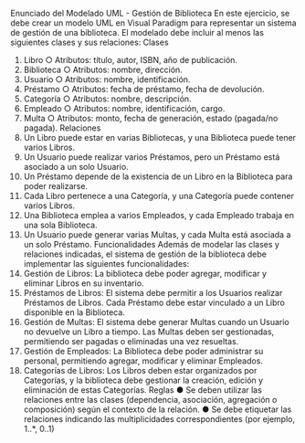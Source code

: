 Enunciado del Modelado UML - Gestión de Biblioteca
En este ejercicio, se debe crear un modelo UML en Visual Paradigm para representar un
sistema de gestión de una biblioteca. El modelado debe incluir al menos las siguientes
clases y sus relaciones:
Clases
1. Libro
○ Atributos: título, autor, ISBN, año de publicación.
2. Biblioteca
○ Atributos: nombre, dirección.
3. Usuario
○ Atributos: nombre, identificación.
4. Préstamo
○ Atributos: fecha de préstamo, fecha de devolución.
5. Categoría
○ Atributos: nombre, descripción.
6. Empleado
○ Atributos: nombre, identificación, cargo.
7. Multa
○ Atributos: monto, fecha de generación, estado (pagada/no pagada).
Relaciones
1. Un Libro puede estar en varias Bibliotecas, y una Biblioteca puede tener varios
Libros.
2. Un Usuario puede realizar varios Préstamos, pero un Préstamo está asociado a un
solo Usuario.
3. Un Préstamo depende de la existencia de un Libro en la Biblioteca para poder
realizarse.
4. Cada Libro pertenece a una Categoría, y una Categoría puede contener varios
Libros.
5. Una Biblioteca emplea a varios Empleados, y cada Empleado trabaja en una sola
Biblioteca.
6. Un Usuario puede generar varias Multas, y cada Multa está asociada a un solo
Préstamo.
Funcionalidades
Además de modelar las clases y relaciones indicadas, el sistema de gestión de la biblioteca
debe implementar las siguientes funcionalidades:
1. Gestión de Libros: La biblioteca debe poder agregar, modificar y eliminar Libros en
su inventario.
2. Préstamos de Libros: El sistema debe permitir a los Usuarios realizar Préstamos
de Libros. Cada Préstamo debe estar vinculado a un Libro disponible en la
Biblioteca.
3. Gestión de Multas: El sistema debe generar Multas cuando un Usuario no
devuelve un Libro a tiempo. Las Multas deben ser gestionadas, permitiendo ser
pagadas o eliminadas una vez resueltas.
4. Gestión de Empleados: La Biblioteca debe poder administrar su personal,
permitiendo agregar, modificar y eliminar Empleados.
5. Categorías de Libros: Los Libros deben estar organizados por Categorías, y la
biblioteca debe gestionar la creación, edición y eliminación de estas Categorías.
Reglas
● Se deben utilizar las relaciones entre las clases (dependencia, asociación,
agregación o composición) según el contexto de la relación.
● Se debe etiquetar las relaciones indicando las multiplicidades correspondientes (por
ejemplo, 1..*, 0..1)
